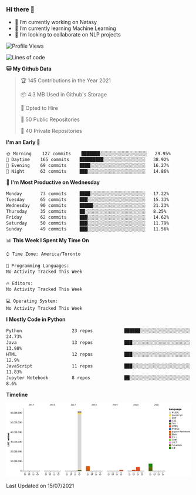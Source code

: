 ### Hi there 👋

<!--
**disooqi/disooqi** is a ✨ _special_ ✨ repository because its `README.md` (this file) appears on your GitHub profile.
-->
- 🔭 I’m currently working on Natasy
- 🌱 I’m currently learning Machine Learning
- 👯 I’m looking to collaborate on NLP projects
<!--
- 🤔 I’m looking for help with ...
- 💬 Ask me about ...
- 📫 How to reach me: http://mohamed.eldesouki.ca
- 😄 Pronouns: ...
- ⚡ Fun fact: ...
-->

<!--START_SECTION:waka-->
![Profile Views](http://img.shields.io/badge/Profile%20Views-0-blue)

![Lines of code](https://img.shields.io/badge/From%20Hello%20World%20I%27ve%20Written-80.8%20million%20lines%20of%20code-blue)

**🐱 My Github Data** 

> 🏆 145 Contributions in the Year 2021
 > 
> 📦 4.3 MB Used in Github's Storage 
 > 
> 💼 Opted to Hire
 > 
> 📜 50 Public Repositories 
 > 
> 🔑 40 Private Repositories  
 > 
**I'm an Early 🐤** 

```text
🌞 Morning    127 commits    ███████░░░░░░░░░░░░░░░░░░   29.95% 
🌆 Daytime    165 commits    █████████░░░░░░░░░░░░░░░░   38.92% 
🌃 Evening    69 commits     ████░░░░░░░░░░░░░░░░░░░░░   16.27% 
🌙 Night      63 commits     ███░░░░░░░░░░░░░░░░░░░░░░   14.86%

```
📅 **I'm Most Productive on Wednesday** 

```text
Monday       73 commits     ████░░░░░░░░░░░░░░░░░░░░░   17.22% 
Tuesday      65 commits     ███░░░░░░░░░░░░░░░░░░░░░░   15.33% 
Wednesday    90 commits     █████░░░░░░░░░░░░░░░░░░░░   21.23% 
Thursday     35 commits     ██░░░░░░░░░░░░░░░░░░░░░░░   8.25% 
Friday       62 commits     ███░░░░░░░░░░░░░░░░░░░░░░   14.62% 
Saturday     50 commits     ███░░░░░░░░░░░░░░░░░░░░░░   11.79% 
Sunday       49 commits     ███░░░░░░░░░░░░░░░░░░░░░░   11.56%

```


📊 **This Week I Spent My Time On** 

```text
⌚︎ Time Zone: America/Toronto

💬 Programming Languages: 
No Activity Tracked This Week

🔥 Editors: 
No Activity Tracked This Week

💻 Operating System: 
No Activity Tracked This Week

```

**I Mostly Code in Python** 

```text
Python                   23 repos            ██████░░░░░░░░░░░░░░░░░░░   24.73% 
Java                     13 repos            ███░░░░░░░░░░░░░░░░░░░░░░   13.98% 
HTML                     12 repos            ███░░░░░░░░░░░░░░░░░░░░░░   12.9% 
JavaScript               11 repos            ███░░░░░░░░░░░░░░░░░░░░░░   11.83% 
Jupyter Notebook         8 repos             ██░░░░░░░░░░░░░░░░░░░░░░░   8.6%

```


**Timeline**

![Chart not found](https://raw.githubusercontent.com/disooqi/disooqi/master/charts/bar_graph.png) 


 Last Updated on 15/07/2021
<!--END_SECTION:waka-->

